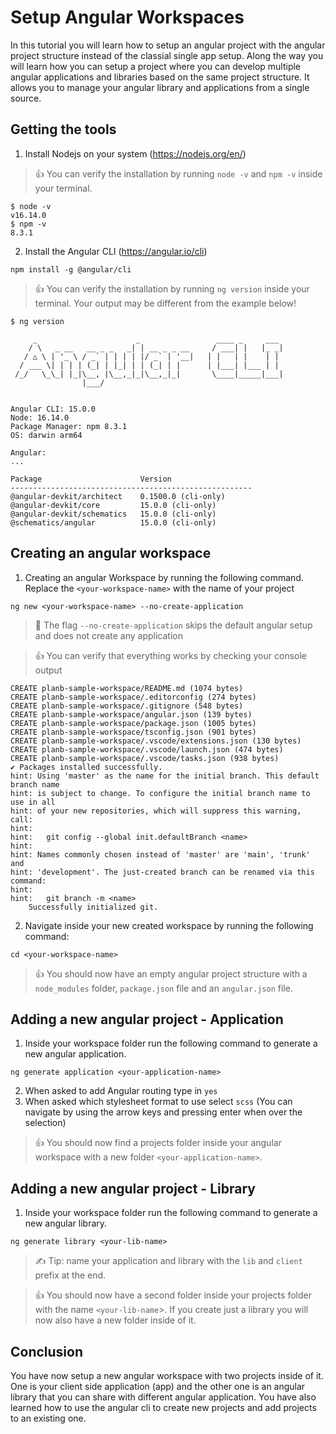 # Setup Angular Workspaces

In this tutorial you will learn how to setup an angular project with the angular project structure instead of the classial single app setup. Along the way you will learn how you can setup a project where you can develop multiple angular applications and libraries based on the same project structure. It allows you to manage your angular library and applications from a single source.

## Getting the tools

1. Install Nodejs on your system (https://nodejs.org/en/)

> 👍 You can verify the installation by running `node -v` and `npm -v` inside your terminal.

```console
$ node -v
v16.14.0
$ npm -v
8.3.1
```

2. Install the Angular CLI (https://angular.io/cli)

```shell
npm install -g @angular/cli 
```

> 👍 You can verify the installation by running `ng version` inside your terminal. Your output may be different from the example below!

```console
$ ng version

     _                      _                 ____ _     ___
    / \   _ __   __ _ _   _| | __ _ _ __     / ___| |   |_ _|
   / △ \ | '_ \ / _` | | | | |/ _` | '__|   | |   | |    | |
  / ___ \| | | | (_| | |_| | | (_| | |      | |___| |___ | |
 /_/   \_\_| |_|\__, |\__,_|_|\__,_|_|       \____|_____|___|
                |___/
    

Angular CLI: 15.0.0
Node: 16.14.0
Package Manager: npm 8.3.1
OS: darwin arm64

Angular: 
... 

Package                      Version
------------------------------------------------------
@angular-devkit/architect    0.1500.0 (cli-only)
@angular-devkit/core         15.0.0 (cli-only)
@angular-devkit/schematics   15.0.0 (cli-only)
@schematics/angular          15.0.0 (cli-only)
```

## Creating an angular workspace

1. Creating an angular Workspace by running the following command. Replace the `<your-workspace-name>` with the name of your project

```shell
ng new <your-workspace-name> --no-create-application
```

> 🤔 The flag `--no-create-application` skips the default angular setup and does not create any application

> 👍 You can verify that everything works by checking your console output

```shell
CREATE planb-sample-workspace/README.md (1074 bytes)
CREATE planb-sample-workspace/.editorconfig (274 bytes)
CREATE planb-sample-workspace/.gitignore (548 bytes)
CREATE planb-sample-workspace/angular.json (139 bytes)
CREATE planb-sample-workspace/package.json (1005 bytes)
CREATE planb-sample-workspace/tsconfig.json (901 bytes)
CREATE planb-sample-workspace/.vscode/extensions.json (130 bytes)
CREATE planb-sample-workspace/.vscode/launch.json (474 bytes)
CREATE planb-sample-workspace/.vscode/tasks.json (938 bytes)
✔ Packages installed successfully.
hint: Using 'master' as the name for the initial branch. This default branch name
hint: is subject to change. To configure the initial branch name to use in all
hint: of your new repositories, which will suppress this warning, call:
hint: 
hint: 	git config --global init.defaultBranch <name>
hint: 
hint: Names commonly chosen instead of 'master' are 'main', 'trunk' and
hint: 'development'. The just-created branch can be renamed via this command:
hint: 
hint: 	git branch -m <name>
    Successfully initialized git.
```

2. Navigate inside your new created workspace by running the following command: 

```shell
cd <your-workspace-name>
```

> 👍 You should now have an empty angular project structure with a `node_modules` folder, `package.json` file and an `angular.json` file.

## Adding a new angular project - Application

1. Inside your workspace folder run the following command to generate a new angular application.

```shell
ng generate application <your-application-name>
```

2. When asked to add Angular routing type in `yes`
3. When asked which stylesheet format to use select `scss` (You can navigate by using the arrow keys and pressing enter when over the selection)

> 👍 You should now find a projects folder inside your angular workspace with a new folder `<your-application-name>`.

## Adding a new angular project - Library

1. Inside your workspace folder run the following command to generate a new angular library.

```shell
ng generate library <your-lib-name>
```

> ✍️ Tip: name your application and library with the `lib` and `client` prefix at the end.

> 👍 You should now have a second folder inside your projects folder with the name `<your-lib-name`>. If you create just a library you will now also have a new folder inside of it.

## Conclusion

You have now setup a new angular workspace with two projects inside of it. One is your client side application (app) and the other one is an angular library that you can share with different angular application. You have also learned how to use the angular cli to create new projects and add projects to an existing one.